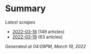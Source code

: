 # Summary
*Latest scrapes*
* [2022-03-18](https://github.com/nuuuwan/news_lk/blob/data/news_lk.2022-03-18.json) (149 articles)
* [2022-03-19](https://github.com/nuuuwan/news_lk/blob/data/news_lk.2022-03-19.json) (63 articles)

*Generated at 04:09PM, March 19, 2022*